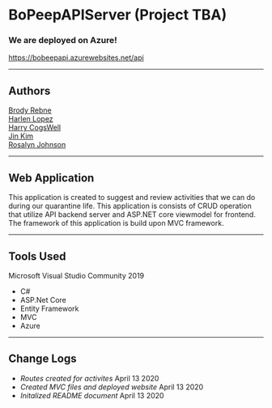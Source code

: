 # BoPeepAPIServer (Project TBA)



### We are deployed on Azure!

https://bobeepapi.azurewebsites.net/api

---

## Authors

[Brody Rebne](https://github.com/brody-rebne)  
[Harlen Lopez](https://github.com/harlenlopez)  
[Harry CogsWell](https://github.com/HCoggers)  
[Jin Kim](https://github.com/jinwoov)  
[Rosalyn Johnson](https://github.com/rosbobos)

---

## Web Application

This application is created to suggest and review activities that we can do during our quarantine life. This application is consists of CRUD operation that utilize API backend server and ASP.NET core viewmodel for frontend. The framework of this application is build upon MVC framework. 

---

## Tools Used
Microsoft Visual Studio Community 2019

- C#
- ASP.Net Core
- Entity Framework
- MVC
- Azure

---

## Change Logs
- *Routes created for activites* April 13 2020
- *Created MVC files and deployed website* April 13 2020
- *Initalized README document* April 13 2020